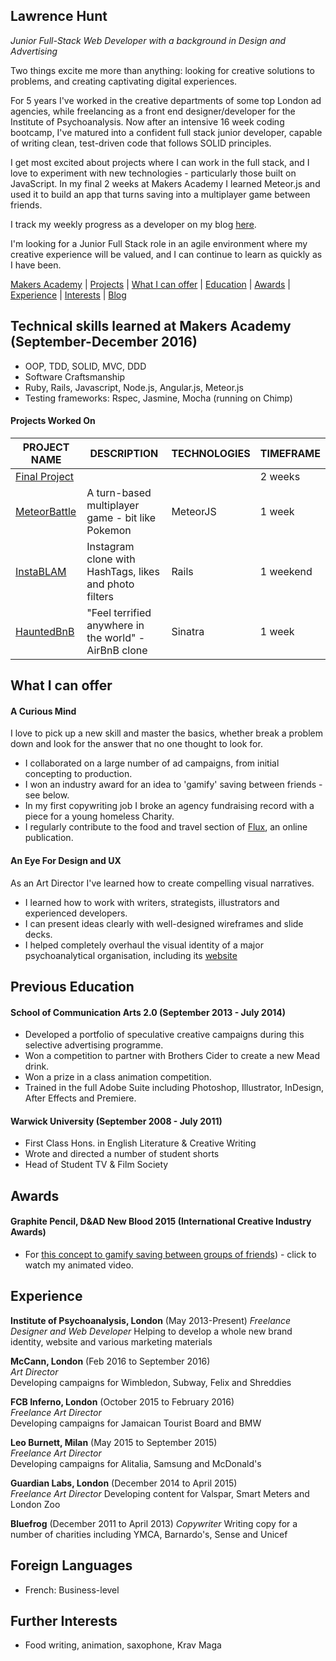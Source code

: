 ## Lawrence Hunt
*Junior Full-Stack Web Developer with a background in Design and Advertising*

Two things excite me more than anything: looking for creative solutions to problems, and creating captivating digital experiences.

For 5 years I've worked in the creative departments of some top London ad agencies, while freelancing as a front end designer/developer for the Institute of Psychoanalysis.
Now after an intensive 16 week coding bootcamp, I've matured into a confident full stack junior developer, capable of writing clean, test-driven code that follows SOLID principles.

I get most excited about projects where I can work in the full stack, and I love to experiment with new technologies - particularly those built on JavaScript.
In my final 2 weeks at Makers Academy I learned Meteor.js and used it to build an app that turns saving into a multiplayer game between friends.

I track my weekly progress as a developer on my blog [here](https://medium.com/@lawrencehunt).

I'm looking for a Junior Full Stack role in an agile environment where my creative experience will be valued, and I can continue to learn as quickly as I have been.

[Makers Academy](#makers) | [Projects](#projects) | [What I can offer](#skills) | [Education](#education) | [Awards](#awards) | [Experience](#experience) | [Interests](#interests) | [Blog](https://medium.com/@lawrencehunt)


## <a name="makers"> Technical skills learned at Makers Academy (September-December 2016)</a>

- OOP, TDD, SOLID, MVC, DDD
- Software Craftsmanship
- Ruby, Rails, Javascript, Node.js, Angular.js, Meteor.js
- Testing frameworks: Rspec, Jasmine, Mocha (running on Chimp)


#### <a name="projects"> Projects Worked On </a>

|                     PROJECT NAME                        |                     DESCRIPTION                          | TECHNOLOGIES   | TIMEFRAME
|---------------------------------------------------------|----------------------------------------------------------|----------------|-----------
|[Final Project]()                                        |                                                          |                | 2 weeks
|[MeteorBattle]()                                         | A turn-based multiplayer game - bit like Pokemon         | MeteorJS       | 1 week
|[InstaBLAM](https://github.com/LawrenceHunt/InstaBLAM)   | Instagram clone with HashTags, likes and photo filters   | Rails          | 1 weekend                          
|[HauntedBnB](https://github.com/LawrenceHunt/makersbnb)  | "Feel terrified anywhere in the world" - AirBnB clone    | Sinatra        | 1 week


## <a name="skills"> What I can offer </a>

#### A Curious Mind

I love to pick up a new skill and master the basics, whether
break a problem down and look for the answer that no one thought to look for.

- I collaborated on a large number of ad campaigns, from initial concepting to production.
- I won an industry award for an idea to 'gamify' saving between friends - see below.
- In my first copywriting job I broke an agency fundraising record with a piece for a young homeless Charity.
- I regularly contribute to the food and travel section of [Flux](http://www.fluxmagazine.com/antwerp-takes-the-spotlight/), an online publication.


#### An Eye For Design and UX

As an Art Director I've learned how to create compelling visual narratives.

- I learned how to work with writers, strategists, illustrators and experienced developers.
- I can present ideas clearly with well-designed wireframes and slide decks.
- I helped completely overhaul the visual identity of a major psychoanalytical organisation, including its [website](https://www.psychoanalysis.org.uk)


## <a name="education"> Previous Education </a>

#### School of Communication Arts 2.0 (September 2013 - July 2014)

- Developed a portfolio of speculative creative campaigns during this selective advertising programme.
- Won a competition to partner with Brothers Cider to create a new Mead drink.
- Won a prize in a class animation competition.
- Trained in the full Adobe Suite including Photoshop, Illustrator, InDesign, After Effects and Premiere.

#### Warwick University (September 2008 - July 2011)

- First Class Hons. in English Literature & Creative Writing
- Wrote and directed a number of student shorts
- Head of Student TV & Film Society




## <a name="awards"> Awards </a>

#### Graphite Pencil, D&AD New Blood 2015 (International Creative Industry Awards)
- For [this concept to gamify saving between groups of friends](https://www.youtube.com/watch?v=RSRq5E6t5dU)) - click to watch my animated video.



## <a name="experience"> Experience </a>

**Institute of Psychoanalysis, London** (May 2013-Present)
*Freelance Designer and Web Developer*
Helping to develop a whole new brand identity, website and various marketing materials

**McCann, London** (Feb 2016 to September 2016)    
*Art Director*  
Developing campaigns for Wimbledon, Subway, Felix and Shreddies

**FCB Inferno, London** (October 2015 to February 2016)    
*Freelance Art Director*  
Developing campaigns for Jamaican Tourist Board and BMW

**Leo Burnett, Milan** (May 2015 to September 2015)   
*Freelance Art Director*  
Developing campaigns for Alitalia, Samsung and McDonald's

**Guardian Labs, London** (December 2014 to April 2015)   
*Freelance Art Director*
Developing content for Valspar, Smart Meters and London Zoo

**Bluefrog** (December 2011 to April 2013)
*Copywriter*
Writing copy for a number of charities including YMCA, Barnardo's, Sense and Unicef



## Foreign Languages

- French: Business-level


## <a name = "interests">Further Interests</a>

- Food writing, animation, saxophone, Krav Maga
